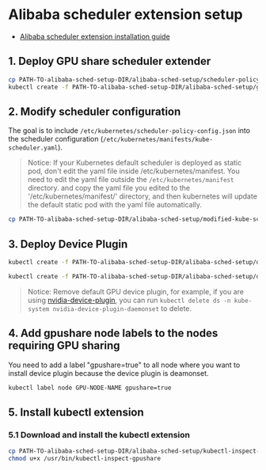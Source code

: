 # Alibaba scheduler extension setup

- [Alibaba scheduler extension installation guide](https://github.com/AliyunContainerService/gpushare-scheduler-extender/blob/master/docs/install.md?spm=a2c65.11461447.0.0.5d8b51batZVMzf&file=install.md)

## 1\. Deploy GPU share scheduler extender

```bash
cp PATH-TO-alibaba-sched-setup-DIR/alibaba-sched-setup/scheduler-policy-config.json /etc/kubernetes/
kubectl create -f PATH-TO-alibaba-sched-setup-DIR/alibaba-sched-setup/gpushare-schd-extender.yaml
```

## 2\. Modify scheduler configuration

The goal is to include `/etc/kubernetes/scheduler-policy-config.json` into the scheduler configuration (`/etc/kubernetes/manifests/kube-scheduler.yaml`).

> Notice: If your Kubernetes default scheduler is deployed as static pod, don't edit the yaml file inside /etc/kubernetes/manifest. You need to edit the yaml file outside the `/etc/kubernetes/manifest` directory. and copy the yaml file you edited to the '/etc/kubernetes/manifest/' directory, and then kubernetes will update the default static pod with the yaml file automatically.

```bash
cp PATH-TO-alibaba-sched-setup-DIR/alibaba-sched-setup/modified-kube-scheduler.yaml /etc/kubernetes/manifests/kube-scheduler.yaml
```

## 3\. Deploy Device Plugin

```bash
kubectl create -f PATH-TO-alibaba-sched-setup-DIR/alibaba-sched-setup/device-plugin-rbac.yaml

kubectl create -f PATH-TO-alibaba-sched-setup-DIR/alibaba-sched-setup/device-plugin-ds.yaml
```

> Notice: Remove default GPU device plugin, for example, if you are using [nvidia-device-plugin](https://github.com/NVIDIA/k8s-device-plugin/blob/v1.11/nvidia-device-plugin.yml), you can run `kubectl delete ds -n kube-system nvidia-device-plugin-daemonset` to delete.

## 4\. Add gpushare node labels to the nodes requiring GPU sharing

You need to add a label "gpushare=true" to all node where you want to install device plugin because the device plugin is deamonset.

```bash
kubectl label node GPU-NODE-NAME gpushare=true
```

## 5\. Install kubectl extension

### 5.1 Download and install the kubectl extension

```bash
cp PATH-TO-alibaba-sched-setup-DIR/alibaba-sched-setup/kubectl-inspect-gpushare /usr/bin/
chmod u+x /usr/bin/kubectl-inspect-gpushare
```

